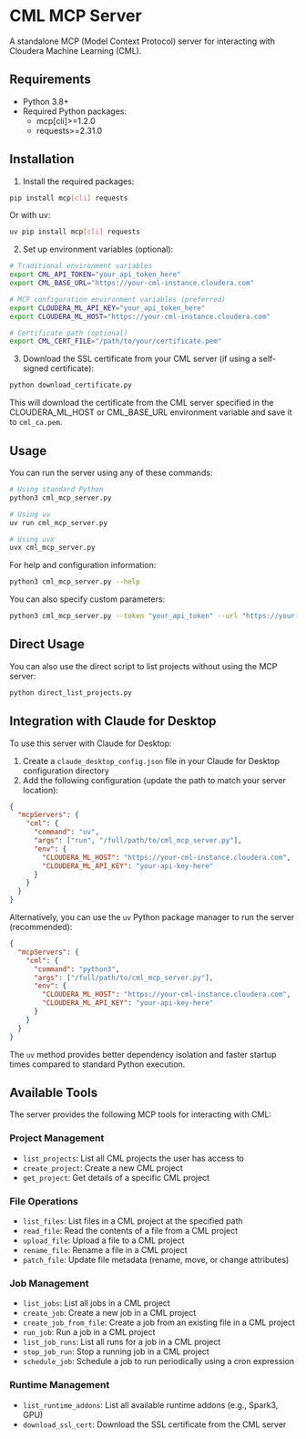 # CML MCP Server

A standalone MCP (Model Context Protocol) server for interacting with Cloudera Machine Learning (CML).

## Requirements

- Python 3.8+
- Required Python packages:
  - mcp[cli]>=1.2.0
  - requests>=2.31.0

## Installation

1. Install the required packages:

```bash
pip install mcp[cli] requests
```

Or with uv:

```bash
uv pip install mcp[cli] requests
```

2. Set up environment variables (optional):

```bash
# Traditional environment variables
export CML_API_TOKEN="your_api_token_here"
export CML_BASE_URL="https://your-cml-instance.cloudera.com"

# MCP configuration environment variables (preferred)
export CLOUDERA_ML_API_KEY="your_api_token_here"
export CLOUDERA_ML_HOST="https://your-cml-instance.cloudera.com"

# Certificate path (optional)
export CML_CERT_FILE="/path/to/your/certificate.pem"
```

3. Download the SSL certificate from your CML server (if using a self-signed certificate):

```bash
python download_certificate.py
```

This will download the certificate from the CML server specified in the CLOUDERA_ML_HOST or CML_BASE_URL environment variable and save it to `cml_ca.pem`.

## Usage

You can run the server using any of these commands:

```bash
# Using standard Python
python3 cml_mcp_server.py

# Using uv
uv run cml_mcp_server.py

# Using uvx
uvx cml_mcp_server.py
```

For help and configuration information:

```bash
python3 cml_mcp_server.py --help
```

You can also specify custom parameters:

```bash
python3 cml_mcp_server.py --token "your_api_token" --url "https://your-cml-instance.cloudera.com" --cert "/path/to/your/certificate.pem"
```

## Direct Usage

You can also use the direct script to list projects without using the MCP server:

```bash
python direct_list_projects.py
```

## Integration with Claude for Desktop

To use this server with Claude for Desktop:

1. Create a `claude_desktop_config.json` file in your Claude for Desktop configuration directory
2. Add the following configuration (update the path to match your server location):

```json
{
  "mcpServers": {
    "cml": {
      "command": "uv",
      "args": ["run", "/full/path/to/cml_mcp_server.py"],
      "env": {
        "CLOUDERA_ML_HOST": "https://your-cml-instance.cloudera.com",
        "CLOUDERA_ML_API_KEY": "your-api-key-here"
      }
    }
  }
}
```

Alternatively, you can use the `uv` Python package manager to run the server (recommended):

```json
{
  "mcpServers": {
    "cml": {
      "command": "python3",
      "args": ["/full/path/to/cml_mcp_server.py"],
      "env": {
        "CLOUDERA_ML_HOST": "https://your-cml-instance.cloudera.com",
        "CLOUDERA_ML_API_KEY": "your-api-key-here"
      }
    }
  }
}
```

The `uv` method provides better dependency isolation and faster startup times compared to standard Python execution.

## Available Tools

The server provides the following MCP tools for interacting with CML:

### Project Management
- `list_projects`: List all CML projects the user has access to
- `create_project`: Create a new CML project
- `get_project`: Get details of a specific CML project

### File Operations
- `list_files`: List files in a CML project at the specified path
- `read_file`: Read the contents of a file from a CML project
- `upload_file`: Upload a file to a CML project
- `rename_file`: Rename a file in a CML project
- `patch_file`: Update file metadata (rename, move, or change attributes)

### Job Management
- `list_jobs`: List all jobs in a CML project
- `create_job`: Create a new job in a CML project
- `create_job_from_file`: Create a job from an existing file in a CML project
- `run_job`: Run a job in a CML project
- `list_job_runs`: List all runs for a job in a CML project
- `stop_job_run`: Stop a running job in a CML project
- `schedule_job`: Schedule a job to run periodically using a cron expression

### Runtime Management
- `list_runtime_addons`: List all available runtime addons (e.g., Spark3, GPU)
- `download_ssl_cert`: Download the SSL certificate from the CML server

